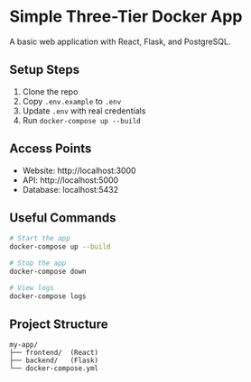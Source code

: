 # Simple Three-Tier Docker App

A basic web application with React, Flask, and PostgreSQL.

## Setup Steps

1. Clone the repo
2. Copy `.env.example` to `.env`
3. Update `.env` with real credentials
4. Run `docker-compose up --build`

## Access Points

- Website: http://localhost:3000
- API: http://localhost:5000
- Database: localhost:5432

## Useful Commands

```bash
# Start the app
docker-compose up --build

# Stop the app
docker-compose down

# View logs
docker-compose logs
```

## Project Structure
```
my-app/
├── frontend/  (React)
├── backend/   (Flask)
└── docker-compose.yml
```

